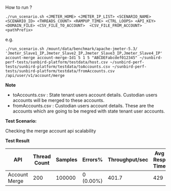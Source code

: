 How to run ?

```./run_scenario.sh <JMETER_HOME> <JMETER_IP_LIST> <SCENARIO_NAME> <SCENARIO_ID> <THREADS_COUNT> <RAMPUP_TIME> <CTRL_LOOPS> <API_KEY> <DOMAIN_FILE> <CSV_FILE_TO_ACCOUNT>  <CSV_FILE_FROM_ACCOUNT> <pathPrefix>```

e.g.

```./run_scenario.sh /mount/data/benchmark/apache-jmeter-5.3/ 'Jmeter_Slave1_IP,Jmeter_Slave2_IP,Jmeter_Slave3_IP,Jmeter_Slave4_IP' account-merge account-merge-Id1 5 1 5 "ABCDEFabcdef012345" ~/sunbird-perf-tests/sunbird-platform/testdata/host.csv ~/sunbird-perf-tests/sunbird-platform/testdata/toAccounts.csv ~/sunbird-perf-tests/sunbird-platform/testdata/fromAccounts.csv /api/user/v1/account/merge```


**Note**
- toAccounts.csv : State tenant users account details. Custodian users accounts will be merged to these accounts.
- fromAccounts.csv : Custodian users account details. These are the accounts which are going to be megred with state tenant user accounts.


**Test Scenario:**

Checking the merge account api scalability

**Test Result**

| API           | Thread Count  | Samples  | Errors%   | Throughput/sec  | Avg Resp Time |   95th pct  |  99th pct   |
| ------------- | ------------- | -------- | --------- | --------------- |---------------|-------------|-------------|
| Account Merge | 200           | 100000   | 0 (0.00%) | 401.7           | 429           |    1040     |   1686.94   |

